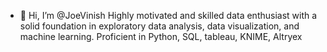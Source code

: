 - 👋 Hi, I’m @JoeVinish
Highly motivated and skilled data enthusiast with a solid foundation in exploratory data analysis, data visualization, and machine learning. Proficient in Python, SQL, tableau, KNIME, Altryex
